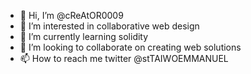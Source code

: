 - 👋 Hi, I’m @cReAtOR0009
- 👀 I’m interested in collaborative web design
- 🌱 I’m currently learning solidity
- 💞️ I’m looking to collaborate on creating web solutions
- 📫 How to reach me twitter @stTAIWOEMMANUEL

<!---
cReAtOR0009/cReAtOR0009 is a ✨ special ✨ repository because its `README.md` (this file) appears on your GitHub profile.
You can click the Preview link to take a look at your changes.
--->
